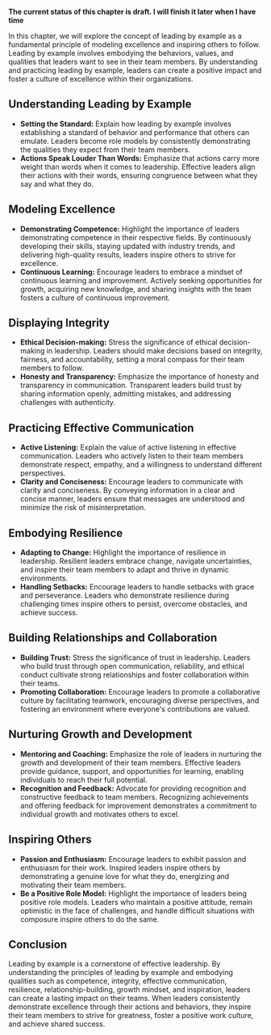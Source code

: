 **The current status of this chapter is draft. I will finish it later when I have time**

In this chapter, we will explore the concept of leading by example as a fundamental principle of modeling excellence and inspiring others to follow. Leading by example involves embodying the behaviors, values, and qualities that leaders want to see in their team members. By understanding and practicing leading by example, leaders can create a positive impact and foster a culture of excellence within their organizations.

Understanding Leading by Example
--------------------------------

* **Setting the Standard:** Explain how leading by example involves establishing a standard of behavior and performance that others can emulate. Leaders become role models by consistently demonstrating the qualities they expect from their team members.
* **Actions Speak Louder Than Words:** Emphasize that actions carry more weight than words when it comes to leadership. Effective leaders align their actions with their words, ensuring congruence between what they say and what they do.

Modeling Excellence
-------------------

* **Demonstrating Competence:** Highlight the importance of leaders demonstrating competence in their respective fields. By continuously developing their skills, staying updated with industry trends, and delivering high-quality results, leaders inspire others to strive for excellence.
* **Continuous Learning:** Encourage leaders to embrace a mindset of continuous learning and improvement. Actively seeking opportunities for growth, acquiring new knowledge, and sharing insights with the team fosters a culture of continuous improvement.

Displaying Integrity
--------------------

* **Ethical Decision-making:** Stress the significance of ethical decision-making in leadership. Leaders should make decisions based on integrity, fairness, and accountability, setting a moral compass for their team members to follow.
* **Honesty and Transparency:** Emphasize the importance of honesty and transparency in communication. Transparent leaders build trust by sharing information openly, admitting mistakes, and addressing challenges with authenticity.

Practicing Effective Communication
----------------------------------

* **Active Listening:** Explain the value of active listening in effective communication. Leaders who actively listen to their team members demonstrate respect, empathy, and a willingness to understand different perspectives.
* **Clarity and Conciseness:** Encourage leaders to communicate with clarity and conciseness. By conveying information in a clear and concise manner, leaders ensure that messages are understood and minimize the risk of misinterpretation.

Embodying Resilience
--------------------

* **Adapting to Change:** Highlight the importance of resilience in leadership. Resilient leaders embrace change, navigate uncertainties, and inspire their team members to adapt and thrive in dynamic environments.
* **Handling Setbacks:** Encourage leaders to handle setbacks with grace and perseverance. Leaders who demonstrate resilience during challenging times inspire others to persist, overcome obstacles, and achieve success.

Building Relationships and Collaboration
----------------------------------------

* **Building Trust:** Stress the significance of trust in leadership. Leaders who build trust through open communication, reliability, and ethical conduct cultivate strong relationships and foster collaboration within their teams.
* **Promoting Collaboration:** Encourage leaders to promote a collaborative culture by facilitating teamwork, encouraging diverse perspectives, and fostering an environment where everyone's contributions are valued.

Nurturing Growth and Development
--------------------------------

* **Mentoring and Coaching:** Emphasize the role of leaders in nurturing the growth and development of their team members. Effective leaders provide guidance, support, and opportunities for learning, enabling individuals to reach their full potential.
* **Recognition and Feedback:** Advocate for providing recognition and constructive feedback to team members. Recognizing achievements and offering feedback for improvement demonstrates a commitment to individual growth and motivates others to excel.

Inspiring Others
----------------

* **Passion and Enthusiasm:** Encourage leaders to exhibit passion and enthusiasm for their work. Inspired leaders inspire others by demonstrating a genuine love for what they do, energizing and motivating their team members.
* **Be a Positive Role Model:** Highlight the importance of leaders being positive role models. Leaders who maintain a positive attitude, remain optimistic in the face of challenges, and handle difficult situations with composure inspire others to do the same.

Conclusion
----------

Leading by example is a cornerstone of effective leadership. By understanding the principles of leading by example and embodying qualities such as competence, integrity, effective communication, resilience, relationship-building, growth mindset, and inspiration, leaders can create a lasting impact on their teams. When leaders consistently demonstrate excellence through their actions and behaviors, they inspire their team members to strive for greatness, foster a positive work culture, and achieve shared success.
